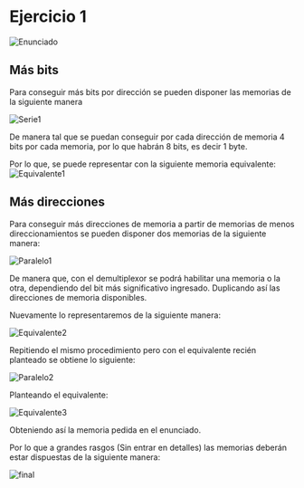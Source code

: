 # Ejercicio 1

![Enunciado](https://github.com/Lukas-De-Angelis-Riva/Estructura-Assembly/blob/master/Guia8/Ejercicio01/Enunciado.JPG)


## Más bits

Para conseguir más bits por dirección se pueden disponer las memorias de la siguiente manera


![Serie1](https://github.com/Lukas-De-Angelis-Riva/Estructura-Assembly/blob/master/Guia8/Ejercicio01/MemoriasSerie.png)

De manera tal que se puedan conseguir por cada dirección de memoria 4 bits por cada memoria, por lo que habrán 8 bits, es decir 1 byte.

Por lo que, se puede representar con la siguiente memoria equivalente:
![Equivalente1](https://github.com/Lukas-De-Angelis-Riva/Estructura-Assembly/blob/master/Guia8/Ejercicio01/MemoriasEquivalente1.png)

## Más direcciones

Para conseguir más direcciones de memoria a partir de memorias de menos direccionamientos se pueden disponer dos memorias de la siguiente manera:

![Paralelo1](https://github.com/Lukas-De-Angelis-Riva/Estructura-Assembly/blob/master/Guia8/Ejercicio01/MemoriasParalelo.png)

De manera que, con el demultiplexor se podrá habilitar una memoria o la otra, dependiendo del bit más significativo ingresado. Duplicando así las direcciones de memoria disponibles.

Nuevamente lo representaremos de la siguiente manera:

![Equivalente2](https://github.com/Lukas-De-Angelis-Riva/Estructura-Assembly/blob/master/Guia8/Ejercicio01/MemoriasEquivalente2.png)

Repitiendo el mismo procedimiento pero con el equivalente recién planteado se obtiene lo siguiente:

![Paralelo2](https://github.com/Lukas-De-Angelis-Riva/Estructura-Assembly/blob/master/Guia8/Ejercicio01/MemoriasParalelo2.png)

Planteando el equivalente:

![Equivalente3](https://github.com/Lukas-De-Angelis-Riva/Estructura-Assembly/blob/master/Guia8/Ejercicio01/MemoriasEquivalente3.png)

Obteniendo así la memoria pedida en el enunciado.


Por lo que a grandes rasgos (Sin entrar en detalles) las memorias deberán estar dispuestas de la siguiente manera:

![final](https://github.com/Lukas-De-Angelis-Riva/Estructura-Assembly/blob/master/Guia8/Ejercicio01/final.png)
